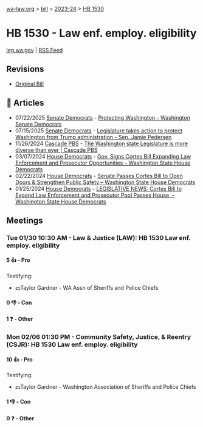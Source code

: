 [wa-law.org](/) > [bill](/bill/) > [2023-24](/bill/2023-24/) > [HB 1530](/bill/2023-24/hb/1530/)

# HB 1530 - Law enf. employ. eligibility
[leg.wa.gov](https://app.leg.wa.gov/billsummary?BillNumber=1530&Year=2023&Initiative=false) | [RSS Feed](./rss.xml)

## Revisions
* [Original Bill](1/)

## 📰 Articles
* 07/22/2025 [Senate Democrats](/org/senate_democrats/) - [Protecting Washington - Washington Senate Democrats](https://senatedemocrats.wa.gov/protecting-washington/#:~:text=HB%201530)
* 07/15/2025 [Senate Democrats](/org/senate_democrats/) - [Legislature takes action to protect Washington from Trump administration - Sen. Jamie Pedersen](https://senatedemocrats.wa.gov/pedersen/2025/07/15/legislature-takes-action-to-protect-washington-from-trump-administration/#:~:text=HB%201530)
* 11/26/2024 [Cascade PBS](/org/cascade_pbs/) - [The Washington state Legislature is more diverse than ever | Cascade PBS](https://crosscut.com/politics/2024/11/washington-state-legislature-more-diverse-ever#:~:text=House%20bill)
* 03/07/2024 [House Democrats](/org/house_democrats/) - [Gov. Signs Cortes Bill Expanding Law Enforcement and Prosecutor Opportunities – Washington State House Democrats](https://housedemocrats.wa.gov/blog/2024/03/07/gov-signs-cortes-bill-expanding-law-enforcement-and-prosecutor-opportunities/#:~:text=House%20Bill%201530)
* 02/22/2024 [House Democrats](/org/house_democrats/) - [Senate Passes Cortes Bill to Open Doors & Strengthen Public Safety – Washington State House Democrats](https://housedemocrats.wa.gov/blog/2024/02/22/senate-passes-cortes-bill-to-open-doors-strengthen-public-safety/#:~:text=House%20Bill%201530)
* 01/25/2024 [House Democrats](/org/house_democrats/) - [LEGISLATIVE NEWS: Cortes Bill to Expand Law Enforcement and Prosecutor Pool Passes House  – Washington State House Democrats](https://housedemocrats.wa.gov/blog/2024/01/25/legislative-news-cortes-bill-to-expand-law-enforcement-and-prosecutor-pool-passes-house/#:~:text=House%20Bill%201530)

## Meetings
### Tue 01/30 10:30 AM - Law & Justice (LAW): HB 1530 Law enf. employ. eligibility
#### 5 👍 - Pro
Testifying:
* 💵Taylor Gardner - WA Assn of Sheriffs and Police Chiefs

#### 0 👎 - Con

#### 1 ❓ - Other

### Mon 02/06 01:30 PM - Community Safety, Justice, & Reentry (CSJR): HB 1530 Law enf. employ. eligibility
#### 10 👍 - Pro
Testifying:
* 💵Taylor Gardner - Washington Association of Sheriffs and Police Chiefs

#### 1 👎 - Con

#### 0 ❓ - Other
